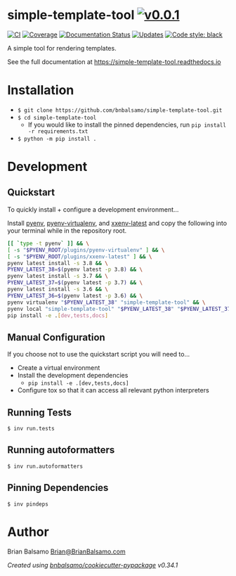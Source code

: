 # simple-template-tool [![v0.0.1](https://img.shields.io/badge/version-0.0.1-blue.svg)](https://github.com/bnbalsamo/simple-template-tool/releases)

[![CI](https://github.com/bnbalsamo/simple-template-tool/workflows/CI/badge.svg?branch=master)](https://github.com/bnbalsamo/simple-template-tool/actions)
[![Coverage](https://codecov.io/gh/bnbalsamo/simple-template-tool/branch/master/graph/badge.svg)](https://codecov.io/gh/bnbalsamo/simple-template-tool/)
 [![Documentation Status](https://readthedocs.org/projects/simple-template-tool/badge/?version=latest)](http://simple-template-tool.readthedocs.io/en/latest/?badge=latest) 
[![Updates](https://pyup.io/repos/github/bnbalsamo/simple-template-tool/shield.svg)](https://pyup.io/repos/github/bnbalsamo/simple-template-tool/) [![Code style: black](https://img.shields.io/badge/code%20style-black-000000.svg)](https://github.com/ambv/black)

A simple tool for rendering templates.

See the full documentation at https://simple-template-tool.readthedocs.io

# Installation
- ```$ git clone https://github.com/bnbalsamo/simple-template-tool.git```
- ```$ cd simple-template-tool```
    - If you would like to install the pinned dependencies, run ```pip install -r requirements.txt```
- ```$ python -m pip install .```

# Development

## Quickstart

To quickly install + configure a development environment...

Install [pyenv](https://github.com/pyenv/pyenv), [pyenv-virtualenv](https://github.com/pyenv/pyenv-virtualenv),
and [xxenv-latest](https://github.com/momo-lab/xxenv-latest) and copy the following into your terminal while
in the repository root.

```bash
[[ `type -t pyenv` ]] && \
[ -s "$PYENV_ROOT/plugins/pyenv-virtualenv" ] && \
[ -s "$PYENV_ROOT/plugins/xxenv-latest" ] && \
pyenv latest install -s 3.8 && \
PYENV_LATEST_38=$(pyenv latest -p 3.8) && \
pyenv latest install -s 3.7 && \
PYENV_LATEST_37=$(pyenv latest -p 3.7) && \
pyenv latest install -s 3.6 && \
PYENV_LATEST_36=$(pyenv latest -p 3.6) && \
pyenv virtualenv "$PYENV_LATEST_38" "simple-template-tool" && \
pyenv local "simple-template-tool" "$PYENV_LATEST_38" "$PYENV_LATEST_37" "$PYENV_LATEST_36" && \
pip install -e .[dev,tests,docs]
```

## Manual Configuration

If you choose not to use the quickstart script you will need to...

- Create a virtual environment
- Install the development dependencies
    - `pip install -e .[dev,tests,docs]`
- Configure tox so that it can access all relevant python interpreters

## Running Tests
```
$ inv run.tests
```

## Running autoformatters
```
$ inv run.autoformatters
```

## Pinning Dependencies
```
$ inv pindeps
```

# Author
Brian Balsamo <Brian@BrianBalsamo.com>

_Created using [bnbalsamo/cookiecutter-pypackage](https://github.com/bnbalsamo/cookiecutter-pypackage) v0.34.1_
